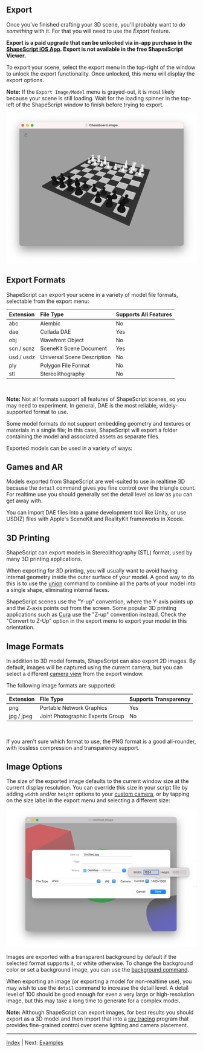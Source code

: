 Export
---

Once you've finished crafting your 3D scene, you'll probably want to *do something* with it. For that you will need to use the *Export* feature.

**Export is a paid upgrade that can be unlocked via in-app purchase in the [ShapeScript iOS App](https://apps.apple.com/app/id1606439346). Export is not available in the free ShapesScript Viewer.**

To export your scene, select the export menu in the top-right of the window to unlock the export functionality. Once unlocked, this menu will display the export options.

**Note:** If the `Export Image/Model` menu is grayed-out, it is most likely because your scene is still loading. Wait for the loading spinner in the top-left of the ShapeScript window to finish before trying to export.

![Loading](../images/loading.png)

## Export Formats

ShapeScript can export your scene in a variety of model file formats, selectable from the export menu:

Extension             | File Type                                        | Supports All Features
:-------------------- | :------------------------------------------------|:------------------------------
abc                   | Alembic                                          | No 
dae                   | Collada DAE                                      | Yes
obj                   | Wavefront Object                                 | No
scn / scnz            | SceneKit Scene Document                          | Yes
usd / usdz            | Universal Scene Description                      | No
ply                   | Polygon File Format                              | No
stl                   | Stereolithography                                | No

<br/>

**Note:** Not all formats support all features of ShapeScript scenes, so you may need to experiment. In general, DAE is the most reliable, widely-supported format to use.

Some model formats do not support embedding geometry and textures or materials in a single file; In this case, ShapeScript will export a folder containing the model and associated assets as separate files.

Exported models can be used in a variety of ways:

## Games and AR

Models exported from ShapeScript are well-suited to use in realtime 3D because the `detail` command gives you fine control over the triangle count. For realtime use you should generally set the detail level as low as you can get away with.

You can import DAE files into a game development tool like Unity, or use USD(Z) files with Apple's SceneKit and RealityKit frameworks in Xcode.

## 3D Printing

ShapeScript can export models in Stereolithography (STL) format, used by many 3D printing applications. 

When exporting for 3D printing, you will usually want to avoid having internal geometry inside the outer surface of your model. A good way to do this is to use the [union](csg.md#union) command to combine all the parts of your model into a single shape, eliminating internal faces.

ShapeScript scenes use the "Y-up" convention, where the Y-axis points up and the Z-axis points out from the screen. Some popular 3D printing applications such as [Cura](https://ultimaker.com/software/ultimaker-cura) use the "Z-up" convention instead. Check the "Convert to Z-Up" option in the export menu to export your model in this orientation.

## Image Formats

In addition to 3D model formats, ShapeScript can also export 2D images. By default, images will be captured using the current camera, but you can select a different [camera view](cameras.md) from the export window. 

The following image formats are supported:

Extension             | File Type                                         | Supports Transparency
:---------------------| :-------------------------------------------------|:------------------------------
png                   | Portable Network Graphics                         | Yes
jpg / jpeg            | Joint Photographic Experts Group                  | No

<br/>

If you aren't sure which format to use, the PNG format is a good all-rounder, with lossless compression and transparency support.

## Image Options

The size of the exported image defaults to the current window size at the current display resolution. You can override this size in your script file by adding `width` and/or `height` options to your [custom camera](cameras.md#pixel-dimensions), or by tapping on the size label in the export menu and selecting a different size:

![Export size](../images/export-size.png)

Images are exported with a transparent background by default if the selected format supports it, or white otherwise. To change the background color or set a background image, you can use the [background command](commands.md#background).

When exporting an image (or exporting a model for non-realtime use), you may wish to use the `detail` command to increase the detail level. A detail level of 100 should be good enough for even a very large or high-resolution image, but this may take a long time to generate for a complex model.

**Note:** Although ShapeScript can export images, for best results you should export as a 3D model and then import that into a [ray tracing](https://en.wikipedia.org/wiki/Ray_tracing_(graphics)) program that provides fine-grained control over scene lighting and camera placement.

---
[Index](index.md) | Next: [Examples](examples.md)
